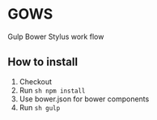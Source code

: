 GOWS
====

Gulp Bower Stylus work flow

How to install
---

1. Checkout 
2. Run ```sh npm install ```
3. Use bower.json for bower components
4. Run ```sh gulp ```
